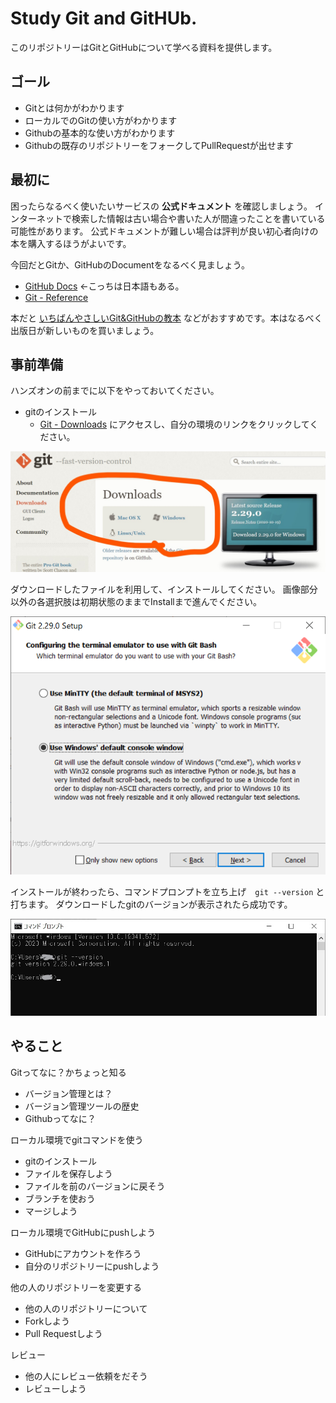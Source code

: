 # Study Git and GitHUb.

このリポジトリーはGitとGitHubについて学べる資料を提供します。

## ゴール
- Gitとは何かがわかります
- ローカルでのGitの使い方がわかります
- Githubの基本的な使い方がわかります
- Githubの既存のリポジトリーをフォークしてPullRequestが出せます

## 最初に
困ったらなるべく使いたいサービスの **公式ドキュメント** を確認しましょう。
インターネットで検索した情報は古い場合や書いた人が間違ったことを書いている可能性があります。
公式ドキュメントが難しい場合は評判が良い初心者向けの本を購入するほうがよいです。

今回だとGitか、GitHubのDocumentをなるべく見ましょう。

- [GitHub Docs](https://docs.github.com/ja) ←こっちは日本語もある。
- [Git - Reference](https://git-scm.com/docs)

本だと [いちばんやさしいGit&GitHubの教本](https://book.impress.co.jp/books/1118101036) などがおすすめです。本はなるべく出版日が新しいものを買いましょう。

## 事前準備
ハンズオンの前までに以下をやっておいてください。
- gitのインストール
  - [Git - Downloads](https://git-scm.com/downloads) にアクセスし、自分の環境のリンクをクリックしてください。

![git_download](images/git_download.jpg)

ダウンロードしたファイルを利用して、インストールしてください。
画像部分以外の各選択肢は初期状態のままでInstallまで進んでください。

![git install 1](images/git_install1.png)

インストールが終わったら、コマンドプロンプトを立ち上げ　`git --version` と打ちます。
ダウンロードしたgitのバージョンが表示されたら成功です。

![git install 2](images/git_install2.jpg)

## やること
Gitってなに？かちょっと知る
- バージョン管理とは？
- バージョン管理ツールの歴史
- Githubってなに？

ローカル環境でgitコマンドを使う
- gitのインストール
- ファイルを保存しよう
- ファイルを前のバージョンに戻そう
- ブランチを使おう
- マージしよう

ローカル環境でGitHubにpushしよう
- GitHubにアカウントを作ろう
- 自分のリポジトリーにpushしよう

他の人のリポジトリーを変更する
- 他の人のリポジトリーについて
- Forkしよう
- Pull Requestしよう

レビュー
- 他の人にレビュー依頼をだそう
- レビューしよう

